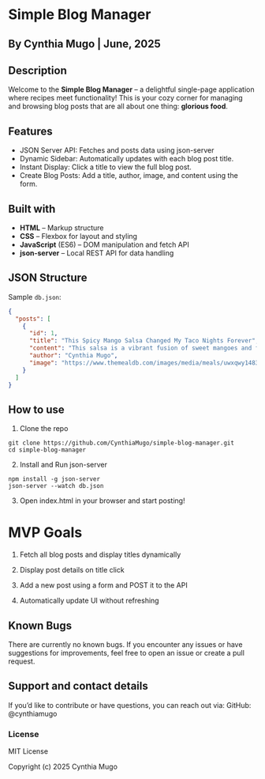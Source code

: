 # Simple Blog Manager
## By **Cynthia Mugo** | June, 2025

## Description
Welcome to the **Simple Blog Manager** – a delightful single-page application where recipes meet functionality! This is your cozy corner for managing and browsing blog posts that are all about one thing: **glorious food**.


## Features
- JSON Server API: Fetches and posts data using json-server
- Dynamic Sidebar: Automatically updates with each blog post title.
- Instant Display: Click a title to view the full blog post.
- Create Blog Posts: Add a title, author, image, and content using the form.

## Built with
- **HTML** – Markup structure
- **CSS** – Flexbox for layout and styling
- **JavaScript** (ES6) – DOM manipulation and fetch API
- **json-server** – Local REST API for data handling

## JSON Structure

Sample `db.json`:

```json
{
  "posts": [
    {
      "id": 1,
      "title": "This Spicy Mango Salsa Changed My Taco Nights Forever",
      "content": "This salsa is a vibrant fusion of sweet mangoes and fiery chilies...",
      "author": "Cynthia Mugo",
      "image": "https://www.themealdb.com/images/media/meals/uwxqwy1483389553.jpg"
    }
  ]
}
```
## How to use
1. Clone the repo
```
git clone https://github.com/CynthiaMugo/simple-blog-manager.git
cd simple-blog-manager
```
2. Install and Run json-server
```
npm install -g json-server
json-server --watch db.json
```
3. Open index.html in your browser and start posting!

# MVP Goals
1. Fetch all blog posts and display titles dynamically

2. Display post details on title click

3. Add a new post using a form and POST it to the API

4. Automatically update UI without refreshing

## Known Bugs
There are currently no known bugs.
If you encounter any issues or have suggestions for improvements, feel free to open an issue or create a pull request.

## Support and contact details
If you’d like to contribute or have questions, you can reach out via:
GitHub: @cynthiamugo

### License
MIT License

Copyright (c) 2025 Cynthia Mugo

